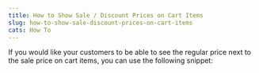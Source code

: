 ```yaml
---
title: How to Show Sale / Discount Prices on Cart Items
slug: how-to-show-sale-discount-prices-on-cart-items
cats: How To
---
```


<p>If you would like your customers to be able to see the regular price next to the sale price on cart items, you can use the following snippet:</p>

